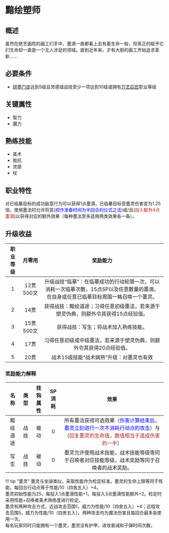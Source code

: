 # 黯绘塑师

## 概述

虽然在绝艺画院的画工们手中，墨滴一直都看上去有着生命一般，但真正的赋予它们生命却一直是一个无人涉足的领域。直到近年来，才有大胆的画工开始追求革新……

## 必要条件

* <a href="../Artist_Apprentice" target="_blank">研墨门徒</a>达到5级且灵感或战技至少一项达到10级或拥有<a href="../Versatile_Colossus" target="_blank">万艺巨匠</a>职业等级

## 关键属性

* 智力
* 魔力

## 熟练技能

* 美术
* 抵抗
* 灵感
* 杖

## 职业特性

对已临摹目标的成功敌意行为可以获得1点墨滴，已临摹目标受墨灵伤害变为1.25倍，使用墨法时允许将其(<font color="#0000FF">视作准备时间为半回合的仪式之法</font>)或/且(<font color="#B22222">投入额外4点墨滴</font>)以获得对应的额外效果（每种墨法至多适用两类效果各一条）。

## 升级收益

职业等级|月零用|奖励能力
:--:|:--:|:--:
1|12贯500文|升级战技“临摹”：在临摹成功的行动轮限一次，可以消耗一次临摹次数，15点SP以及任意数量的墨滴，在自身或任意已临摹目标周围一格召唤一个墨灵。
2|14贯|获得战技：黯绘道途；习得任意初级墨法，若来源于塑灵伪典，则额外令其获得15点经验值。
3|15贯500文|获得战技：写生；将战术加入熟练技能。
4|17贯|习得任意初级或中级墨法，若来源于塑灵伪典，则额外令其获得20点经验值。
5|20贯|战术15级技能“战术娴熟”升级：对墨灵也有效

### 奖励能力解释

名称|类型|挂钩属性|SP消耗|效果
:--:|:--:|:--:|:--:|:--:
黯绘道途|战技|被动|0|所有墨法获得可选效果（<font color="#0000FF">伤害计算结束后，墨灵立刻进行一次不消耗行动点的攻击</font>）与（<font color="#B22222">回复墨灵的生命值，数值相当于造成伤害的一半</font>）
写生|战技|被动|0|墨灵允许使用战术技能，战术技能等级等同于召唤者对应技能等级，战术奖励等同于召唤者的战术奖励。

!!! tip "墨灵"
    墨灵与坐骑类似，采取性能作为检定标准，墨灵的生命上限等同于性能，每回合行动点等于性能/10（四舍五入）+4。<br>墨灵初始性能为25，每投入1点墨滴性能+1，每投入3点墨滴性能额外+2。检定时采用性能+召唤者美术熟练度进行检定。<br>墨灵有两种攻击方式，近战攻击范围1，威力为性能/10（四舍五入）+4；远程攻击范围5，威力为性能/10（四舍五入）。两种攻击均为魔法伤害且每回合最多各使用一次。<br>每名玩家同时只能拥有一个墨灵，墨灵没有护甲，进攻衰减和子弹时间次数。